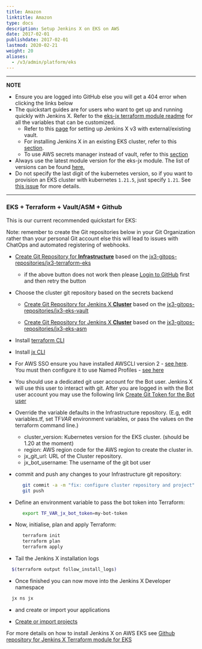 ```yaml
---
title: Amazon
linktitle: Amazon
type: docs
description: Setup Jenkins X on EKS on AWS
date: 2017-02-01
publishdate: 2017-02-01
lastmod: 2020-02-21
weight: 20
aliases:
  - /v3/admin/platform/eks
---
```


---

**NOTE**

- Ensure you are logged into GitHub else you will get a 404 error when clicking the links below
- The quickstart guides are for users who want to get up and running quickly with Jenkins X.
  Refer to the [eks-jx terraform module readme](https://github.com/jenkins-x/terraform-aws-eks-jx/blob/master/README.md) for all the variables that can be customized.
  - Refer to this [page](/v3/admin/setup/secrets/vault/#external-vault) for setting up Jenkins X v3 with external/existing vault.
  - For installing Jenkins X in an existing EKS cluster, refer to this [section](https://github.com/jenkins-x/terraform-aws-eks-jx#existing-eks-cluster).
  - To use AWS secrets manager instead of vault, refer to this [section](https://github.com/jenkins-x/terraform-aws-eks-jx#secrets-management)
- Always use the latest module version for the eks-jx module.
  The list of versions can be found [here.](https://github.com/jenkins-x/terraform-aws-eks-jx/releases)
- Do not specify the last digit of the kubernetes version, so if you want to provision an EKS cluster with kubernetes `1.21.5`, just specify `1.21`. See [this issue](https://github.com/jx3-gitops-repositories/jx3-terraform-eks/issues/26#issuecomment-936055015) for more details.

---

### EKS + Terraform + Vault/ASM + Github

This is our current recommended quickstart for EKS:

Note: remember to create the Git repositories below in your Git Organization rather than your personal Git account else this will lead to issues with ChatOps and automated registering of webhooks.

- <a href="https://github.com/jx3-gitops-repositories/jx3-terraform-eks/generate" target="github" class="btn bg-primary text-light">Create Git Repository for <b>Infrastructure</b></a> based on the [jx3-gitops-repositories/jx3-terraform-eks](https://github.com/jx3-gitops-repositories/jx3-terraform-eks)

  - if the above button does not work then please [Login to GitHub](https://github.com/login) first and then retry the button

- Choose the cluster git repository based on the secrets backend

  - <a href="https://github.com/jx3-gitops-repositories/jx3-eks-vault/generate"  target="github-cluster" class="btn bg-primary text-light">Create Git Repository for Jenkins X <b>Cluster</b></a> based on the [jx3-gitops-repositories/jx3-eks-vault](https://github.com/jx3-gitops-repositories/jx3-eks-vault)

  - <a href="https://github.com/jx3-gitops-repositories/jx3-eks-asm/generate"  target="github-cluster" class="btn bg-primary text-light">Create Git Repository for Jenkins X <b>Cluster</b></a> based on the [jx3-gitops-repositories/jx3-eks-asm](https://github.com/jx3-gitops-repositories/jx3-eks-asm)

- Install <a href="https://learn.hashicorp.com/tutorials/terraform/install-cli#install-terraform">terraform CLI</a>

- Install <a href="https://jenkins-x.io/v3/admin/setup/jx3/">jx CLI </a>

- For AWS SSO ensure you have installed AWSCLI version 2 - [see here](https://docs.aws.amazon.com/cli/latest/userguide/install-cliv2.html). You must then configure it to use Named Profiles - [see here](https://docs.aws.amazon.com/cli/latest/userguide/cli-chap-configure-profiles.html)

- You should use a dedicated git user account for the Bot user. Jenkins X will use this user to interact with git.  After you are logged in with the Bot user account you may use the following link  <a href="https://github.com/settings/tokens/new?scopes=repo,read:user,read:org,user:email,admin:repo_hook,write:packages,read:packages,write:discussion,workflow" target="github-token" class="btn bg-primary text-light">Create Git Token for the Bot user </a>

- Override the variable defaults in the Infrastructure repository. (E.g, edit variables.tf, set TF*VAR* environment variables, or pass the values on the terraform command line.)

  - cluster_version: Kubernetes version for the EKS cluster. (should be 1.20 at the moment)
  - region: AWS region code for the AWS region to create the cluster in.
  - jx_git_url: URL of the Cluster repository.
  - jx_bot_username: The username of the git bot user

- commit and push any changes to your Infrastructure git repository:
```bash
      git commit -a -m "fix: configure cluster repository and project"
      git push
```

- Define an environment variable to pass the bot token into Terraform:
```bash
      export TF_VAR_jx_bot_token=my-bot-token
```

- Now, initialise, plan and apply Terraform:
```bash
      terraform init
      terraform plan
      terraform apply
```

- Tail the Jenkins X installation logs
```bash
  $(terraform output follow_install_logs)
```

- Once finished you can now move into the Jenkins X Developer namespace
```bash
  jx ns jx
```
- and create or import your applications

- <a href="https://jenkins-x.io/v3/develop/create-project/" class="btn bg-primary text-light">Create or import projects</a>

For more details on how to install Jenkins X on AWS EKS see [Github repository for Jenkins X Terraform module for EKS](https://github.com/jx3-gitops-repositories/jx3-terraform-eks#prerequisites)

